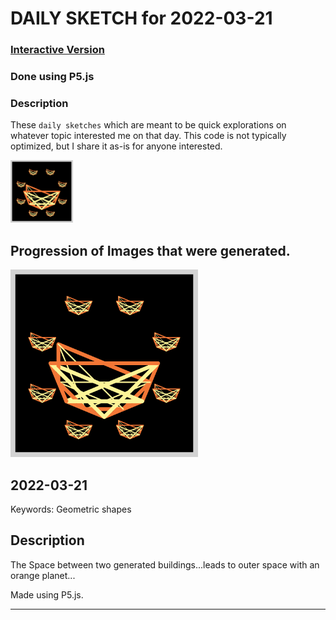 # DAILY SKETCH for 2022-03-21

### [Interactive Version](https://ram-n.github.io/generative_art/daily_sketches/2022/2022-03-21) 
 ### Done using P5.js

### Description

These `daily sketches` which are meant to be quick explorations     on whatever topic interested me on that day. This code is not typically optimized, but I share it as-is     for anyone interested.

<img src = 'images/keep_2022-03-25-11-10-02.png' width = '100'> 

## Progression of Images that were generated.

<img src = 'images/keep_2022-03-25-11-10-02.png' width = '300'> 




## 2022-03-21
Keywords: Geometric shapes
 

## Description 

 The Space between two generated buildings...leads to outer space with an orange planet...
 

Made using P5.js. 

-----

